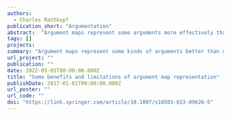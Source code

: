 ```yaml
---
authors:
  - Charles Rathkopf
publication_short: "Argumentation"
abstract:  "Argument maps represent some arguments more effectively than others. The goal of this article is to account for that variability, so that those of who wish to use argument maps can do so with more foresight. I begin by identifying four properties of argument maps that make them useful tools for evaluating arguments. Then I discuss four types of argument that are difficult to map well: reductio ad absurdum arguments, charges of equivocation, logical analogies, and mathematical arguments. The difficulties presented by these four types appear unrelated to one another, but I show that, in each case, the difficulty can be traced back to the use of metalinguistic reasoning. The need to represent a transition between object language and metalanguage can undermine one or more of the benefits that argument map representation would otherwise confer." 
tags: []
projects:
summary: "Argument maps represent some kinds of arguments better than others."
url_project: ""
publication: ""
date: 2022-05-01T00:00:00.000Z
title: "Some benefits and limitations of argument map representation"
publishDate: 2017-01-01T00:00:00.000Z
url_poster: ""
url_code: ""
doi: "https://link.springer.com/article/10.1007/s10503-023-09626-5"
---
```

